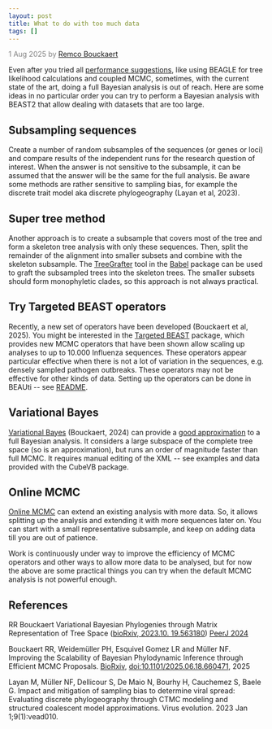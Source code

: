 ```yaml
---
layout: post
title: What to do with too much data
tags: []
---
```

<p style="color:gray">1 Aug 2025 by <a href="mailto:r.bouckaert@auckland.ac.nz">Remco Bouckaert</a></p>

Even after you tried all [performance suggestions](https://www.beast2.org/performance-suggestions/index.html), like using BEAGLE for tree likelihood calculations and coupled MCMC,
sometimes, with the current state of the art, doing a full Bayesian analysis is out of reach.
Here are some ideas in no particular order you can try to perform a Bayesian analysis with BEAST2 that allow dealing with datasets that are too large.

## Subsampling sequences

Create a number of random subsamples of the sequences (or genes or loci) and compare results of the independent runs for the research question of interest.
When the answer is not sensitive to the subsample, it can be assumed that the answer will be the same for the full analysis.
Be aware some methods are rather sensitive to sampling bias, for example the discrete trait model aka discrete phylogeography (Layan et al, 2023).

## Super tree method

Another approach is to create a subsample that covers most of the tree and form a skeleton tree analysis with only these sequences.
Then, split the remainder of the alignment into smaller subsets and combine with the skeleton subsample.
The [TreeGrafter](https://www.beast2.org/2019/05/27/babel-tools.html#treegrafter) tool in the [Babel](https://github.com/rbouckaert/Babel) package can be used to graft the subsampled trees into the skeleton trees.
The smaller subsets should form monophyletic clades, so this approach is not always practical.

## Try Targeted BEAST operators

Recently, a new set of operators have been developed (Bouckaert et al, 2025).
You might be interested in the [Targeted BEAST](https://github.com/nicfel/targetedbeast/) package, which provides new MCMC operators that have been shown allow scaling up analyses to up to 10.000 Influenza sequences.
These operators appear particular effective when there is not a lot of variation in the sequences, e.g. densely sampled pathogen outbreaks.
These operators may not be effective for other kinds of data.
Setting up the operators can be done in BEAUti -- see [README](https://github.com/nicfel/targetedbeast/blob/main/README.md).

## Variational Bayes

[Variational Bayes](https://github.com/rbouckaert/cubevb/) (Bouckaert, 2024) can provide a [good approximation](https://www.beast2.org/2024/05/01/how-accurate-are-cubes.html) to a full Bayesian analysis.
It considers a large subspace of the complete tree space (so is an approximation), but runs an order of magnitude faster than full MCMC.
It requires manual editing of the XML -- see examples and data provided with the CubeVB package.

## Online MCMC

[Online MCMC](https://github.com/rbouckaert/online/) can extend an existing analysis with more data.
So, it allows splitting up the analysis and extending it with more sequences later on.
You can start with a small representative subsample, and keep on adding data till you are out of patience.


Work is continuously under way to improve the efficiency of MCMC operators and other ways to allow more data to be analysed, but for now the above are some practical things you can try when the default MCMC analysis is not powerful enough.



## References

RR Bouckaert
Variational Bayesian Phylogenies through Matrix Representation of Tree Space
([bioRxiv, 2023.10. 19.563180](https://doi.org/10.1101/2023.10.19.563180)) [PeerJ 2024](https://peerj.com/articles/17276)

Bouckaert RR, Weidemüller PH, Esquivel Gomez LR and Müller NF.
Improving the Scalability of Bayesian Phylodynamic Inference through Efficient MCMC Proposals.
[BioRxiv](https://www.biorxiv.org/content/10.1101/2025.06.18.660471v1),
[doi:10.1101/2025.06.18.660471](https://doi.org/10.1101/2025.06.18.660471),
2025

Layan M, Müller NF, Dellicour S, De Maio N, Bourhy H, Cauchemez S, Baele G. 
Impact and mitigation of sampling bias to determine viral spread: Evaluating discrete phylogeography through CTMC modeling and structured coalescent model approximations. 
Virus evolution. 2023 Jan 1;9(1):vead010.